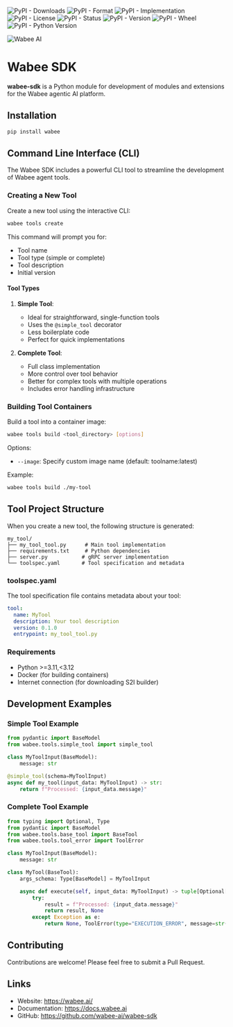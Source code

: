![PyPI - Downloads](https://img.shields.io/pypi/dm/wabee)
![PyPI - Format](https://img.shields.io/pypi/format/wabee)
![PyPI - Implementation](https://img.shields.io/pypi/implementation/wabee)
![PyPI - License](https://img.shields.io/pypi/l/wabee)
![PyPI - Status](https://img.shields.io/pypi/status/wabee)
![PyPI - Version](https://img.shields.io/pypi/v/wabee)
![PyPI - Wheel](https://img.shields.io/pypi/wheel/wabee)
![PyPI - Python Version](https://img.shields.io/pypi/pyversions/wabee)

![Wabee AI](https://wabee-public-assets.s3.amazonaws.com/images/wabee-small-box-white.png)

# Wabee SDK

**wabee-sdk** is a Python module for development of modules and extensions for the Wabee agentic AI platform.

## Installation

```bash
pip install wabee
```

## Command Line Interface (CLI)

The Wabee SDK includes a powerful CLI tool to streamline the development of Wabee agent tools.

### Creating a New Tool

Create a new tool using the interactive CLI:

```bash
wabee tools create
```

This command will prompt you for:
- Tool name
- Tool type (simple or complete)
- Tool description
- Initial version

#### Tool Types

1. **Simple Tool**: 
   - Ideal for straightforward, single-function tools
   - Uses the `@simple_tool` decorator
   - Less boilerplate code
   - Perfect for quick implementations

2. **Complete Tool**:
   - Full class implementation
   - More control over tool behavior
   - Better for complex tools with multiple operations
   - Includes error handling infrastructure

### Building Tool Containers

Build a tool into a container image:

```bash
wabee tools build <tool_directory> [options]
```

Options:
- `--image`: Specify custom image name (default: toolname:latest)

Example:
```bash
wabee tools build ./my-tool
```

## Tool Project Structure

When you create a new tool, the following structure is generated:

```
my_tool/
├── my_tool_tool.py      # Main tool implementation
├── requirements.txt     # Python dependencies
├── server.py           # gRPC server implementation
└── toolspec.yaml       # Tool specification and metadata
```

### toolspec.yaml

The tool specification file contains metadata about your tool:

```yaml
tool:
  name: MyTool
  description: Your tool description
  version: 0.1.0
  entrypoint: my_tool_tool.py
```

### Requirements

- Python >=3.11,<3.12
- Docker (for building containers)
- Internet connection (for downloading S2I builder)

## Development Examples

### Simple Tool Example

```python
from pydantic import BaseModel
from wabee.tools.simple_tool import simple_tool

class MyToolInput(BaseModel):
    message: str

@simple_tool(schema=MyToolInput)
async def my_tool(input_data: MyToolInput) -> str:
    return f"Processed: {input_data.message}"
```

### Complete Tool Example

```python
from typing import Optional, Type
from pydantic import BaseModel
from wabee.tools.base_tool import BaseTool
from wabee.tools.tool_error import ToolError

class MyToolInput(BaseModel):
    message: str

class MyTool(BaseTool):
    args_schema: Type[BaseModel] = MyToolInput

    async def execute(self, input_data: MyToolInput) -> tuple[Optional[str], Optional[ToolError]]:
        try:
            result = f"Processed: {input_data.message}"
            return result, None
        except Exception as e:
            return None, ToolError(type="EXECUTION_ERROR", message=str(e))
```

## Contributing

Contributions are welcome! Please feel free to submit a Pull Request.

## Links

- Website: https://wabee.ai/
- Documentation: https://docs.wabee.ai
- GitHub: https://github.com/wabee-ai/wabee-sdk

